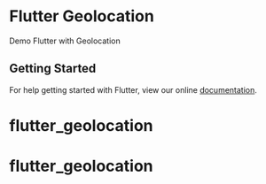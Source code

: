 # Flutter Geolocation

Demo Flutter with Geolocation

## Getting Started

For help getting started with Flutter, view our online
[documentation](https://flutter.io/).
# flutter_geolocation

# flutter_geolocation

